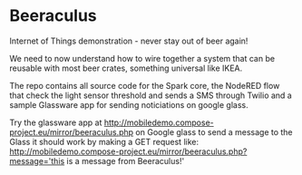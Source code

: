 Beeraculus
=============

Internet of Things demonstration - never stay out of beer again!

We need to now understand how to wire together a system that can be reusable with most beer crates, something universal like IKEA.

The repo contains all source code for the Spark core, the NodeRED flow that check the light sensor threshold and sends a SMS through Twilio and a sample Glassware app for sending noticiations on google glass.

Try the glassware app at http://mobiledemo.compose-project.eu/mirror/beeraculus.php on Google glass
to send a message to the Glass it should work by making a GET request like:
http://mobiledemo.compose-project.eu/mirror/beeraculus.php?message='this is a message from Beeraculus!'
